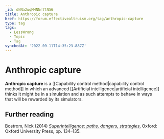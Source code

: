 ```yaml
---
_id: dNNa2uqMHNNn7tN56
title: Anthropic capture
href: https://forum.effectivealtruism.org/tag/anthropic-capture
type: tag
tags:
  - LessWrong
  - Topic
  - Tag
synchedAt: '2022-09-11T14:35:23.887Z'
---
```

# Anthropic capture

**Anthropic capture** is a [[Capability control method|capability control method]] in which an advanced [[Artificial intelligence|artificial intelligence]] thinks it might be in a simulation and as such attempts to behave in ways that will be rewarded by its simulators.

Further reading
---------------

Bostrom, Nick (2014) [*Superintelligence: paths, dangers, strategies*](https://en.wikipedia.org/wiki/Special:BookSources/9780199678112), Oxford: Oxford University Press, pp. 134–135.